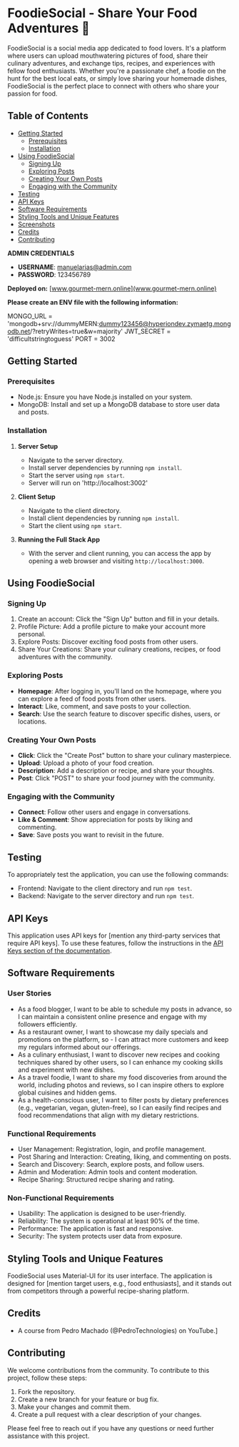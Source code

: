 # FoodieSocial - Share Your Food Adventures 🍔

FoodieSocial is a social media app dedicated to food lovers. It's a platform where users can upload mouthwatering pictures of food, share their culinary adventures, and exchange tips, recipes, and experiences with fellow food enthusiasts. Whether you're a passionate chef, a foodie on the hunt for the best local eats, or simply love sharing your homemade dishes, FoodieSocial is the perfect place to connect with others who share your passion for food.

## Table of Contents
- [Getting Started](#getting-started)
  - [Prerequisites](#prerequisites)
  - [Installation](#installation)
- [Using FoodieSocial](#using-foodiesocial)
  - [Signing Up](#signing-up)
  - [Exploring Posts](#exploring-posts)
  - [Creating Your Own Posts](#creating-your-own-posts)
  - [Engaging with the Community](#engaging-with-the-community)
- [Testing](#testing)
- [API Keys](#api-keys)
- [Software Requirements](#software-requirements)
- [Styling Tools and Unique Features](#styling-tools-and-unique-features)
- [Screenshots](#screenshots)
- [Credits](#credits)
- [Contributing](#contributing)

**ADMIN CREDENTIALS**
- **USERNAME**: manuelarias@admin.com
- **PASSWORD**: 123456789

**Deployed on:** [www.gourmet-mern.online](www.gourmet-mern.online)

**Please create an ENV file with the following information:**

MONGO_URL = 'mongodb+srv://dummyMERN:dummy123456@hyperiondev.zymaetg.mongodb.net/?retryWrites=true&w=majority'
JWT_SECRET = 'difficultstringtoguess'
PORT = 3002

## Getting Started

### Prerequisites
- Node.js: Ensure you have Node.js installed on your system.
- MongoDB: Install and set up a MongoDB database to store user data and posts.

### Installation
1. **Server Setup**
   - Navigate to the server directory.
   - Install server dependencies by running `npm install`.
   - Start the server using `npm start`.
   - Server will run on 'http://localhost:3002'

2. **Client Setup**
   - Navigate to the client directory.
   - Install client dependencies by running `npm install`.
   - Start the client using `npm start`.

3. **Running the Full Stack App**
   - With the server and client running, you can access the app by opening a web browser and visiting `http://localhost:3000`.

## Using FoodieSocial

### Signing Up
1. Create an account: Click the "Sign Up" button and fill in your details.
2. Profile Picture: Add a profile picture to make your account more personal.
3. Explore Posts: Discover exciting food posts from other users.
4. Share Your Creations: Share your culinary creations, recipes, or food adventures with the community.

### Exploring Posts
- **Homepage**: After logging in, you'll land on the homepage, where you can explore a feed of food posts from other users.
- **Interact**: Like, comment, and save posts to your collection.
- **Search**: Use the search feature to discover specific dishes, users, or locations.

### Creating Your Own Posts
- **Click**: Click the "Create Post" button to share your culinary masterpiece.
- **Upload**: Upload a photo of your food creation.
- **Description**: Add a description or recipe, and share your thoughts.
- **Post**: Click "POST" to share your food journey with the community.

### Engaging with the Community
- **Connect**: Follow other users and engage in conversations.
- **Like & Comment**: Show appreciation for posts by liking and commenting.
- **Save**: Save posts you want to revisit in the future.

## Testing
To appropriately test the application, you can use the following commands:
- Frontend: Navigate to the client directory and run `npm test`.
- Backend: Navigate to the server directory and run `npm test`.

## API Keys
This application uses API keys for [mention any third-party services that require API keys]. To use these features, follow the instructions in the [API Keys section of the documentation](#api-keys).

## Software Requirements

### User Stories
- As a food blogger, I want to be able to schedule my posts in advance, so I can maintain a consistent online presence and engage with my followers efficiently.
- As a restaurant owner, I want to showcase my daily specials and promotions on the platform, so - I can attract more customers and keep my regulars informed about our offerings.
- As a culinary enthusiast, I want to discover new recipes and cooking techniques shared by other users, so I can enhance my cooking skills and experiment with new dishes.
- As a travel foodie, I want to share my food discoveries from around the world, including photos and reviews, so I can inspire others to explore global cuisines and hidden gems.
- As a health-conscious user, I want to filter posts by dietary preferences (e.g., vegetarian, vegan, gluten-free), so I can easily find recipes and food recommendations that align with my dietary restrictions.

### Functional Requirements
- User Management:
      Registration, login, and profile management.
- Post Sharing and Interaction:
      Creating, liking, and commenting on posts.
- Search and Discovery:
      Search, explore posts, and follow users.
- Admin and Moderation:
      Admin tools and content moderation.
- Recipe Sharing:
      Structured recipe sharing and rating.

### Non-Functional Requirements
- Usability: The application is designed to be user-friendly.
- Reliability: The system is operational at least 90% of the time.
- Performance: The application is fast and responsive.
- Security: The system protects user data from exposure.

## Styling Tools and Unique Features
FoodieSocial uses Material-UI for its user interface. The application is designed for [mention target users, e.g., food enthusiasts], and it stands out from competitors through a powerful recipe-sharing platform.

## Credits
- A course from Pedro Machado (@PedroTechnologies) on YouTube.]

## Contributing
We welcome contributions from the community. To contribute to this project, follow these steps:
1. Fork the repository.
2. Create a new branch for your feature or bug fix.
3. Make your changes and commit them.
4. Create a pull request with a clear description of your changes.

Please feel free to reach out if you have any questions or need further assistance with this project.
